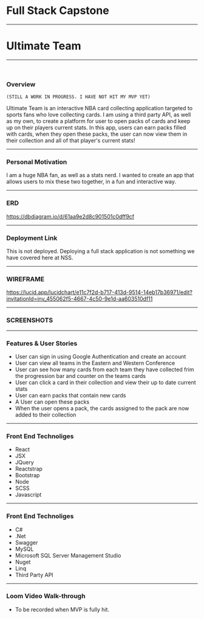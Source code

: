 # Full Stack Capstone
<hr />

# Ultimate Team
<hr />
<br />

### Overview
    (STILL A WORK IN PROGRESS. I HAVE NOT HIT MY MVP YET)
Ultimate Team is an interactive NBA card collecting application targeted to sports fans who love collecting cards. I am using a third party API, as well as my own, to create a platform for user to open packs of cards and keep up on their players current stats. In this app, users can earn packs filled with cards, when they open these packs, the user can now view them in their collection and all of that player's current stats! 
<hr />

### Personal Motivation
I am a huge NBA fan, as well as a stats nerd. I wanted to create an app that allows users to mix these two together, in a fun and interactive way. 
<hr />

### ERD
https://dbdiagram.io/d/61aa9e2d8c901501c0dff9cf
<hr />

### Deployment Link
This is not deployed. Deploying a full stack application is not something we have covered here at NSS.
<hr />

### WIREFRAME 
https://lucid.app/lucidchart/e11c7f2d-b717-413d-9514-14eb17b36971/edit?invitationId=inv_455062f5-4667-4c50-9e1d-aa603510df11
<hr />

### SCREENSHOTS

<hr />

### Features & User Stories
- User can sign in using Google Authentication and create an account
- User can view all teams in the Eastern and Western Conference
- User can see how many cards from each team they have collected frim the progression bar and counter on the teams cards
- User can click a card in their collection and view their up to date current stats
- User can earn packs that contain new cards
- A User can open these packs
- When the user opens a pack, the cards assigned to the pack are now added to their collection
<hr />

### Front End Technoliges
- React
- JSX
- JQuery
- Reactstrap
- Bootstrap
- Node
- SCSS
- Javascript
<hr />

### Front End Technoliges
- C#
- .Net
- Swagger
- MySQL
- Microsoft SQL Server Management Studio
- Nuget
- Linq
- Third Party API
<hr />

### Loom Video Walk-through
- To be recorded when MVP is fully hit. 
